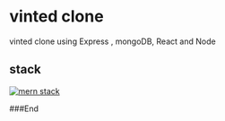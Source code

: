 # vinted clone

vinted clone using Express , mongoDB, React and Node

## stack

[![mern stack](https://gurzu.com/img/gurzu/mern-stack-01.png "mern stack")](https://gurzu.com/img/gurzu/mern-stack-01.png "mern stack")

###End
